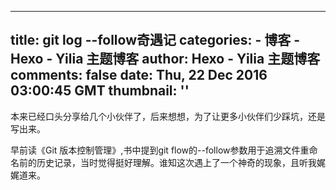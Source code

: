 
---
title: git log --follow奇遇记
categories: 
    - 博客
    - Hexo - Yilia 主题博客
author: Hexo - Yilia 主题博客
comments: false
date: Thu, 22 Dec 2016 03:00:45 GMT
thumbnail: ''
---

<div>   
本来已经口头分享给几个小伙伴了，后来想想，为了让更多小伙伴们少踩坑，还是写出来。

早前读《Git 版本控制管理》,书中提到git flow的--follow参数用于追溯文件重命名前的历史记录，当时觉得挺好理解。谁知这次遇上了一个神奇的现象，且听我娓娓道来。
      
      
</div>
            